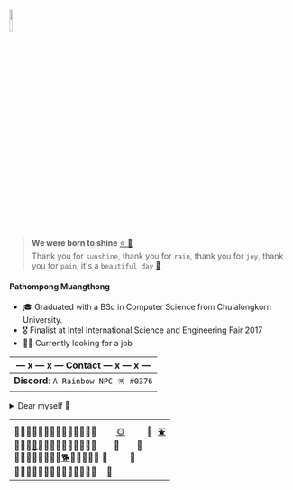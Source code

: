 <img align="left" src="https://i.pinimg.com/originals/c3/fe/1a/c3fe1addb7c1df50f7e5ba2d6b53426f.gif" width="10%"/> 

<br clear="left"/>

> **We were born to shine**  [⭐ 🌠](https://www.youtube.com/watch?v=TdU1vhLK9HM) <br />
> Thank you for `sunshine`, thank you for `rain`, thank you for `joy`, thank you for `pain`, it's a `beautiful day` [🌻](https://www.youtube.com/watch?v=Rdi8xopFykw&list=RDRdi8xopFykw&start_radio=1) <br/>

#### **Pathompong Muangthong**
- 🎓 Graduated with a BSc in Computer Science from Chulalongkorn University.
- 🎖 Finalist at Intel International Science and Engineering Fair 2017
- 🧑‍💻 Currently looking for a job

|— x — x —  Contact  — x — x —|
|---|
|**Discord**: ```A Rainbow NPC 🪅 #0376``` <br/> |

<details> 
    <summary>Dear myself 💌</summary>
> If u r feeling sad or having a bad day 😥 this is not the end, this is not ur life supposed to be 😔 we can do it together, you and me 💕 all you need to do is nothing- just relax and forget things that bother you 🐾 let it flow through 🙂
here the flower for you, not just a flower but a garden of flowers! 🌞 from me, yourself 😊
</details>
    
<table>
<tr>
    <td>🌻🌻🌻🌼🌼🌷🌷🌷🌻🌻🌻🌼🌼🌷 &nbsp; &nbsp; &nbsp; &nbsp;<a href="https://www.youtube.com/watch?v=PppkNH3bKV4">🌞</a> &nbsp; &nbsp; &nbsp; &nbsp; 🐾 &nbsp;<a href="https://www.youtube.com/watch?v=-rYjfciwWGk">⛲</a> <br> 🌼🌼🌷<a href="https://www.youtube.com/watch?v=DtVfKxRRT_E">🐝</a>🌷🌼🌹🌹🌹🌺🌺🌻🌻🌷 &nbsp; &nbsp; &nbsp; 🐾 &nbsp; &nbsp; &nbsp; 🐾 <br> 🌻🌻🌻🌻🌻🌼🌼🌷<a href="https://www.youtube.com/watch?v=W6-Oou4CZwc&t=1s">🐕</a>🌷🌷🌻🌻🌹 🐾 &nbsp; &nbsp; &nbsp; &nbsp; 🐾 <br> 🌷🌷🌷🌹🌹🌹🌹🌹🌹🌼🌼🌼🌼🌼 &nbsp; &nbsp;<a href="https://www.youtube.com/watch?v=C6tGtH47iQ0">🌈</a><br></td>
</tr>
</table>

<!--
[✚](https://www.youtube.com/watch?v=95Id8XdUegE)

## My Links ;ppp 😛
  * [LinkedIn](https://www.linkedin.com/in/pathompong-muangthong-059537200/)
  * [Kaggle](https://www.kaggle.com/pathompongmuangthong)

<details>
  <summary>My Personal Bookmarks :q</summary>
 
  * [Habitica](https://habitica.com/)
  * [Notion](https://www.notion.so/)
 
</details>
-->

<!--
**p4zaa/p4zaa** is a ✨ _special_ ✨ repository because its `README.md` (this file) appears on your GitHub profile.

Here are some ideas to get you started:

- 🔭 I’m currently working on ...
- 🌱 I’m currently learning ...
- 👯 I’m looking to collaborate on ...
- 🤔 I’m looking for help with ...
- 💬 Ask me about ...
- 📫 How to reach me: ...
- 😄 Pronouns: ...
- ⚡ Fun fact: ...
-->
